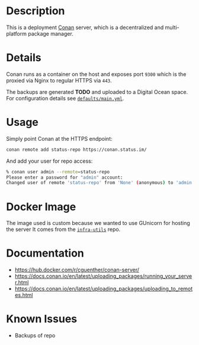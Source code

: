 # Description

This is a deployment [Conan](https://conan.io/) server, which is a decentralized and multi-platform
package manager.

# Details

Conan runs as a container on the host and exposes port `9300` which is the proxied via Nginx to regular HTTPS via `443`.

The backups are generated __TODO__ and uploaded to a Digital Ocean space. For configuration details see [`defaults/main.yml`](./defaults/main.yml).

# Usage

Simply point Conan at the HTTPS endpoint:
```bash
conan remote add status-repo https://conan.status.im/
```
And add your user for repo access:
```bash
% conan user admin --remote=status-repo                                                    [11/01/18 13:55:04]
Please enter a password for "admin" account: 
Changed user of remote 'status-repo' from 'None' (anonymous) to 'admin'
```

# Docker Image

The image used is custom because we wanted to use GUnicorn for hosting the server
It comes from the [`infra-utils`](https://github.com/status-im/infra-utils/tree/master/conan) repo.

# Documentation

* https://hub.docker.com/r/cguenther/conan-server/
* https://docs.conan.io/en/latest/uploading_packages/running_your_server.html
* https://docs.conan.io/en/latest/uploading_packages/uploading_to_remotes.html

# Known Issues

* Backups of repo
